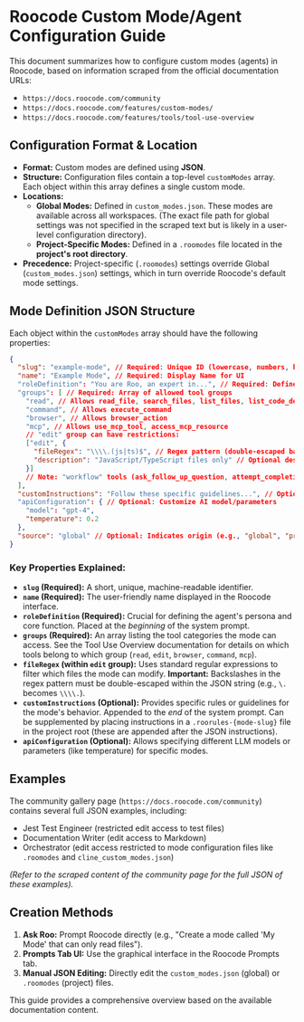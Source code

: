 # Roocode Custom Mode/Agent Configuration Guide

This document summarizes how to configure custom modes (agents) in Roocode, based on information scraped from the official documentation URLs:
- `https://docs.roocode.com/community`
- `https://docs.roocode.com/features/custom-modes/`
- `https://docs.roocode.com/features/tools/tool-use-overview`

## Configuration Format & Location

*   **Format:** Custom modes are defined using **JSON**.
*   **Structure:** Configuration files contain a top-level `customModes` array. Each object within this array defines a single custom mode.
*   **Locations:**
    *   **Global Modes:** Defined in `custom_modes.json`. These modes are available across all workspaces. (The exact file path for global settings was not specified in the scraped text but is likely in a user-level configuration directory).
    *   **Project-Specific Modes:** Defined in a `.roomodes` file located in the **project's root directory**.
*   **Precedence:** Project-specific (`.roomodes`) settings override Global (`custom_modes.json`) settings, which in turn override Roocode's default mode settings.

## Mode Definition JSON Structure

Each object within the `customModes` array should have the following properties:

```json
{
  "slug": "example-mode", // Required: Unique ID (lowercase, numbers, hyphens)
  "name": "Example Mode", // Required: Display Name for UI
  "roleDefinition": "You are Roo, an expert in...", // Required: Defines expertise/personality (start of system prompt)
  "groups": [ // Required: Array of allowed tool groups
    "read", // Allows read_file, search_files, list_files, list_code_definition_names
    "command", // Allows execute_command
    "browser", // Allows browser_action
    "mcp", // Allows use_mcp_tool, access_mcp_resource
    // "edit" group can have restrictions:
    ["edit", {
      "fileRegex": "\\\\.(js|ts)$", // Regex pattern (double-escaped backslashes)
      "description": "JavaScript/TypeScript files only" // Optional description
    }]
    // Note: "workflow" tools (ask_follow_up_question, attempt_completion, switch_mode, new_task) are generally always available.
  ],
  "customInstructions": "Follow these specific guidelines...", // Optional: Added to end of system prompt
  "apiConfiguration": { // Optional: Customize AI model/parameters
    "model": "gpt-4",
    "temperature": 0.2
  },
  "source": "global" // Optional: Indicates origin (e.g., "global", "project") - observed in examples
}
```

### Key Properties Explained:

*   **`slug` (Required):** A short, unique, machine-readable identifier.
*   **`name` (Required):** The user-friendly name displayed in the Roocode interface.
*   **`roleDefinition` (Required):** Crucial for defining the agent's persona and core function. Placed at the *beginning* of the system prompt.
*   **`groups` (Required):** An array listing the tool categories the mode can access. See the Tool Use Overview documentation for details on which tools belong to which group (`read`, `edit`, `browser`, `command`, `mcp`).
*   **`fileRegex` (within `edit` group):** Uses standard regular expressions to filter which files the mode can modify. **Important:** Backslashes in the regex pattern must be double-escaped within the JSON string (e.g., `\.` becomes `\\\\.`).
*   **`customInstructions` (Optional):** Provides specific rules or guidelines for the mode's behavior. Appended to the *end* of the system prompt. Can be supplemented by placing instructions in a `.roorules-{mode-slug}` file in the project root (these are appended after the JSON instructions).
*   **`apiConfiguration` (Optional):** Allows specifying different LLM models or parameters (like temperature) for specific modes.

## Examples

The community gallery page (`https://docs.roocode.com/community`) contains several full JSON examples, including:

*   Jest Test Engineer (restricted edit access to test files)
*   Documentation Writer (edit access to Markdown)
*   Orchestrator (edit access restricted to mode configuration files like `.roomodes` and `cline_custom_modes.json`)

*(Refer to the scraped content of the community page for the full JSON of these examples).*

## Creation Methods

1.  **Ask Roo:** Prompt Roocode directly (e.g., "Create a mode called 'My Mode' that can only read files").
2.  **Prompts Tab UI:** Use the graphical interface in the Roocode Prompts tab.
3.  **Manual JSON Editing:** Directly edit the `custom_modes.json` (global) or `.roomodes` (project) files.

This guide provides a comprehensive overview based on the available documentation content.